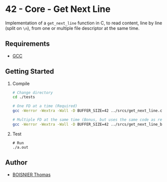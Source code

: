 # 42 - Core - Get Next Line

Implementation of a `get_next_line` function in C, to read content, line by line (split on `\n`), from one or multiple file descriptor at the same time.

## Requirements

- [GCC](https://gcc.gnu.org/)

## Getting Started

1. Compile

	```sh
	# Change directory
	cd ./tests

	# One FD at a time (Required)
	gcc -Werror -Wextra -Wall -D BUFFER_SIZE=42 ../srcs/get_next_line.c ../srcs/get_next_line_utils.c main.c

	# Multiple FD at the same time (Bonus, but uses the same code as required part, only files name are differents)
	gcc -Werror -Wextra -Wall -D BUFFER_SIZE=42 ../srcs/get_next_line_bonus.c ../srcs/get_next_line_utils_bonus.c main.c
	```

1. Test

	```
	# Run
	./a.out
	```

## Author

- [BOISNIER Thomas](https://github.com/TBoisnie)
